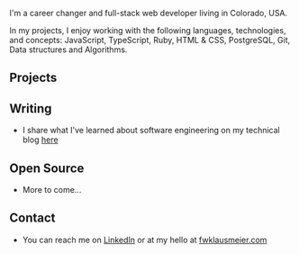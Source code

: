 I'm a career changer and full-stack web developer living in Colorado, USA.

In my projects, I enjoy working with the following languages, technologies, and concepts: JavaScript, TypeScript, Ruby, HTML & CSS, PostgreSQL, Git, Data structures and Algorithms.

## Projects

## Writing
- I share what I've learned about software engineering on my technical blog [here](https://fwklaus.medium.com/)

## Open Source
- More to come...

## Contact
- You can reach me on [LinkedIn](www.linkedin.com/in/forrestklausmeier) or at my hello at [fwklausmeier.com](#)

<!--
**fwklaus/fwklaus** is a ✨ _special_ ✨ repository because its `README.md` (this file) appears on your GitHub profile.

Here are some ideas to get you started:

- 🔭 I’m currently working on ...
- 🌱 I’m currently learning ...
- 👯 I’m looking to collaborate on ...
- 🤔 I’m looking for help with ...
- 💬 Ask me about ...
- 📫 How to reach me: ...
- 😄 Pronouns: ...
- ⚡ Fun fact: ...
-->
